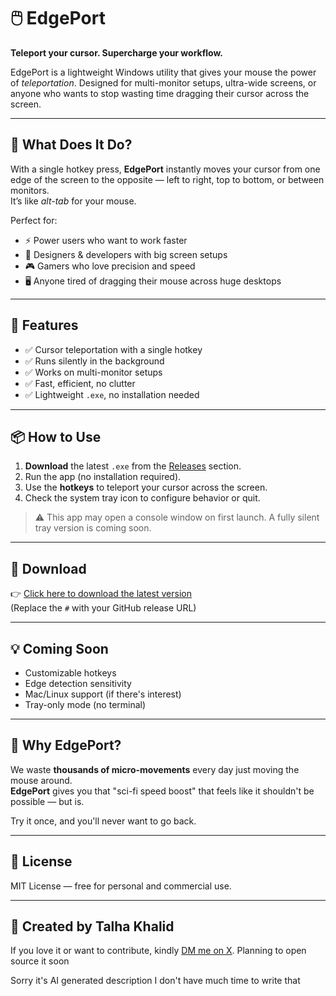 # 🖱️ EdgePort

**Teleport your cursor. Supercharge your workflow.**

EdgePort is a lightweight Windows utility that gives your mouse the power of *teleportation*. Designed for multi-monitor setups, ultra-wide screens, or anyone who wants to stop wasting time dragging their cursor across the screen.

---

## 🚀 What Does It Do?

With a single hotkey press, **EdgePort** instantly moves your cursor from one edge of the screen to the opposite — left to right, top to bottom, or between monitors.  
It’s like *alt-tab* for your mouse.

Perfect for:

- ⚡ Power users who want to work faster  
- 🧠 Designers & developers with big screen setups  
- 🎮 Gamers who love precision and speed  
- 🖥️ Anyone tired of dragging their mouse across huge desktops

---

## 🔧 Features

- ✅ Cursor teleportation with a single hotkey  
- ✅ Runs silently in the background  
- ✅ Works on multi-monitor setups  
- ✅ Fast, efficient, no clutter  
- ✅ Lightweight `.exe`, no installation needed

---

## 📦 How to Use

1. **Download** the latest `.exe` from the [Releases](#) section.
2. Run the app (no installation required).
3. Use the **hotkeys** to teleport your cursor across the screen.
4. Check the system tray icon to configure behavior or quit.

> ⚠️ This app may open a console window on first launch. A fully silent tray version is coming soon.

---

## 📁 Download

👉 [Click here to download the latest version](#)  
(Replace the `#` with your GitHub release URL)

---

## 💡 Coming Soon

- Customizable hotkeys  
- Edge detection sensitivity  
- Mac/Linux support (if there's interest)  
- Tray-only mode (no terminal)

---

## 🧠 Why EdgePort?

We waste **thousands of micro-movements** every day just moving the mouse around.  
**EdgePort** gives you that "sci-fi speed boost" that feels like it shouldn't be possible — but is.

Try it once, and you'll never want to go back.

---

## 📜 License

MIT License — free for personal and commercial use.

---

## 👋 Created by Talha Khalid  
If you love it or want to contribute, kindly [DM me on X](https://x.com/talha_khallid).
Planning to open source it soon



Sorry it's AI generated description I don't have much time to write that